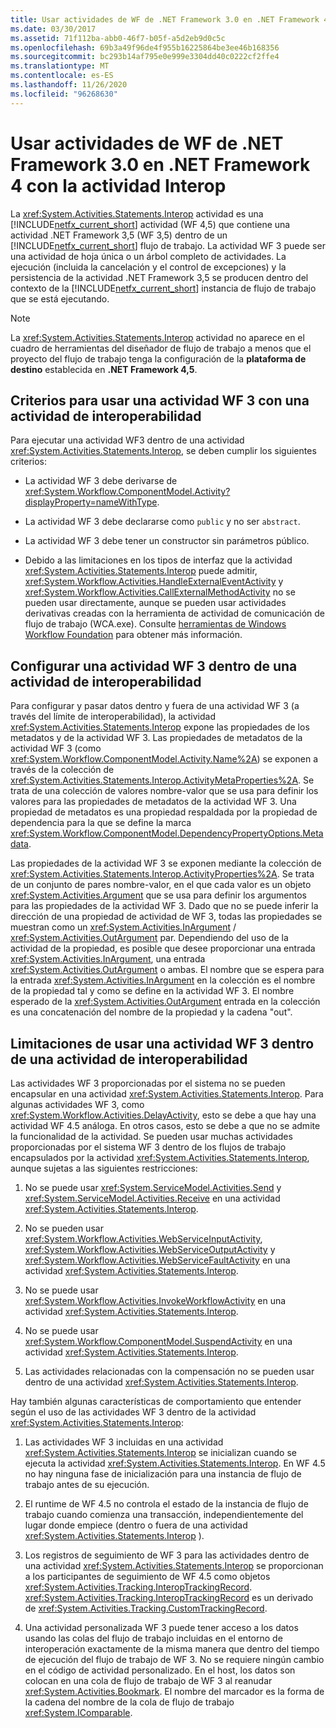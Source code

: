```yaml
---
title: Usar actividades de WF de .NET Framework 3.0 en .NET Framework 4 con la actividad Interop
ms.date: 03/30/2017
ms.assetid: 71f112ba-abb0-46f7-b05f-a5d2eb9d0c5c
ms.openlocfilehash: 69b3a49f96de4f955b16225864be3ee46b168356
ms.sourcegitcommit: bc293b14af795e0e999e3304dd40c0222cf2ffe4
ms.translationtype: MT
ms.contentlocale: es-ES
ms.lasthandoff: 11/26/2020
ms.locfileid: "96268630"
---
```

# <a name="using-net-framework-30-wf-activities-in-net-framework-4-with-the-interop-activity"></a>Usar actividades de WF de .NET Framework 3.0 en .NET Framework 4 con la actividad Interop

La <xref:System.Activities.Statements.Interop> actividad es una [!INCLUDE[netfx_current_short](../../../includes/netfx-current-short-md.md)] actividad (WF 4,5) que contiene una actividad .NET Framework 3,5 (WF 3,5) dentro de un [!INCLUDE[netfx_current_short](../../../includes/netfx-current-short-md.md)] flujo de trabajo. La actividad WF 3 puede ser una actividad de hoja única o un árbol completo de actividades. La ejecución (incluida la cancelación y el control de excepciones) y la persistencia de la actividad .NET Framework 3,5 se producen dentro del contexto de la [!INCLUDE[netfx_current_short](../../../includes/netfx-current-short-md.md)] instancia de flujo de trabajo que se está ejecutando.  
  
> [!NOTE]
> La <xref:System.Activities.Statements.Interop> actividad no aparece en el cuadro de herramientas del diseñador de flujo de trabajo a menos que el proyecto del flujo de trabajo tenga la configuración de la **plataforma de destino** establecida en **.NET Framework 4,5**.  
  
## <a name="criteria-for-using-a-wf-3-activity-with-an-interop-activity"></a>Criterios para usar una actividad WF 3 con una actividad de interoperabilidad  

 Para ejecutar una actividad WF3 dentro de una actividad <xref:System.Activities.Statements.Interop>, se deben cumplir los siguientes criterios:  
  
- La actividad WF 3 debe derivarse de <xref:System.Workflow.ComponentModel.Activity?displayProperty=nameWithType>.  
  
- La actividad WF 3 debe declararse como `public` y no ser `abstract`.  
  
- La actividad WF 3 debe tener un constructor sin parámetros público.  
  
- Debido a las limitaciones en los tipos de interfaz que la actividad <xref:System.Activities.Statements.Interop> puede admitir, <xref:System.Workflow.Activities.HandleExternalEventActivity> y <xref:System.Workflow.Activities.CallExternalMethodActivity> no se pueden usar directamente, aunque se pueden usar actividades derivativas creadas con la herramienta de actividad de comunicación de flujo de trabajo (WCA.exe). Consulte [herramientas de Windows Workflow Foundation](/previous-versions/dotnet/netframework-3.5/ms734408(v=vs.90)) para obtener más información.  
  
## <a name="configuring-a-wf-3-activity-within-an-interop-activity"></a>Configurar una actividad WF 3 dentro de una actividad de interoperabilidad  

 Para configurar y pasar datos dentro y fuera de una actividad WF 3 (a través del límite de interoperabilidad), la actividad <xref:System.Activities.Statements.Interop> expone las propiedades de los metadatos y de la actividad WF 3. Las propiedades de metadatos de la actividad WF 3 (como <xref:System.Workflow.ComponentModel.Activity.Name%2A>) se exponen a través de la colección de <xref:System.Activities.Statements.Interop.ActivityMetaProperties%2A>. Se trata de una colección de valores nombre-valor que se usa para definir los valores para las propiedades de metadatos de la actividad WF 3. Una propiedad de metadatos es una propiedad respaldada por la propiedad de dependencia para la que se define la marca <xref:System.Workflow.ComponentModel.DependencyPropertyOptions.Metadata>.  
  
 Las propiedades de la actividad WF 3 se exponen mediante la colección de <xref:System.Activities.Statements.Interop.ActivityProperties%2A>. Se trata de un conjunto de pares nombre-valor, en el que cada valor es un objeto <xref:System.Activities.Argument> que se usa para definir los argumentos para las propiedades de la actividad WF 3. Dado que no se puede inferir la dirección de una propiedad de actividad de WF 3, todas las propiedades se muestran como un <xref:System.Activities.InArgument> / <xref:System.Activities.OutArgument> par. Dependiendo del uso de la actividad de la propiedad, es posible que desee proporcionar una entrada <xref:System.Activities.InArgument>, una entrada <xref:System.Activities.OutArgument> o ambas. El nombre que se espera para la entrada <xref:System.Activities.InArgument> en la colección es el nombre de la propiedad tal y como se define en la actividad WF 3. El nombre esperado de la <xref:System.Activities.OutArgument> entrada en la colección es una concatenación del nombre de la propiedad y la cadena "out".  
  
## <a name="limitations-of-using-a-wf-3-activity-within-an-interop-activity"></a>Limitaciones de usar una actividad WF 3 dentro de una actividad de interoperabilidad  

 Las actividades WF 3 proporcionadas por el sistema no se pueden encapsular en una actividad <xref:System.Activities.Statements.Interop>. Para algunas actividades WF 3, como <xref:System.Workflow.Activities.DelayActivity>, esto se debe a que hay una actividad WF 4.5 análoga. En otros casos, esto se debe a que no se admite la funcionalidad de la actividad. Se pueden usar muchas actividades proporcionadas por el sistema WF 3 dentro de los flujos de trabajo encapsulados por la actividad <xref:System.Activities.Statements.Interop>, aunque sujetas a las siguientes restricciones:  
  
1. No se puede usar <xref:System.ServiceModel.Activities.Send> y <xref:System.ServiceModel.Activities.Receive> en una actividad <xref:System.Activities.Statements.Interop>.  
  
2. No se pueden usar <xref:System.Workflow.Activities.WebServiceInputActivity>, <xref:System.Workflow.Activities.WebServiceOutputActivity> y <xref:System.Workflow.Activities.WebServiceFaultActivity> en una actividad <xref:System.Activities.Statements.Interop>.  
  
3. No se puede usar <xref:System.Workflow.Activities.InvokeWorkflowActivity> en una actividad <xref:System.Activities.Statements.Interop>.  
  
4. No se puede usar <xref:System.Workflow.ComponentModel.SuspendActivity> en una actividad <xref:System.Activities.Statements.Interop>.  
  
5. Las actividades relacionadas con la compensación no se pueden usar dentro de una actividad <xref:System.Activities.Statements.Interop>.  
  
 Hay también algunas características de comportamiento que entender según el uso de las actividades WF 3 dentro de la actividad <xref:System.Activities.Statements.Interop>:  
  
1. Las actividades WF 3 incluidas en una actividad <xref:System.Activities.Statements.Interop> se inicializan cuando se ejecuta la actividad <xref:System.Activities.Statements.Interop>. En WF 4.5 no hay ninguna fase de inicialización para una instancia de flujo de trabajo antes de su ejecución.  
  
2. El runtime de WF 4.5 no controla el estado de la instancia de flujo de trabajo cuando comienza una transacción, independientemente del lugar donde empiece (dentro o fuera de una actividad <xref:System.Activities.Statements.Interop> ).  
  
3. Los registros de seguimiento de WF 3 para las actividades dentro de una actividad <xref:System.Activities.Statements.Interop> se proporcionan a los participantes de seguimiento de WF 4.5 como objetos <xref:System.Activities.Tracking.InteropTrackingRecord>. <xref:System.Activities.Tracking.InteropTrackingRecord> es un derivado de <xref:System.Activities.Tracking.CustomTrackingRecord>.  
  
4. Una actividad personalizada WF 3 puede tener acceso a los datos usando las colas del flujo de trabajo incluidas en el entorno de interoperación exactamente de la misma manera que dentro del tiempo de ejecución del flujo de trabajo de WF 3. No se requiere ningún cambio en el código de actividad personalizado. En el host, los datos son colocan en una cola de flujo de trabajo de WF 3 al reanudar <xref:System.Activities.Bookmark>. El nombre del marcador es la forma de la cadena del nombre de la cola de flujo de trabajo <xref:System.IComparable>.
